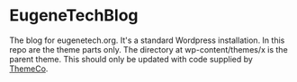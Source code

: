 # EugeneTechBlog

The blog for eugenetech.org. It's a standard Wordpress installation. In this repo are the theme parts only. The directory at wp-content/themes/x is the parent theme. This should only be updated with code supplied by [ThemeCo](https://community.theme.co/users/eugenetech/account/).
